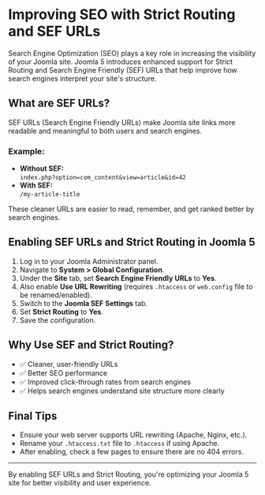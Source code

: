 # Improving SEO with Strict Routing and SEF URLs

Search Engine Optimization (SEO) plays a key role in increasing the visibility of your Joomla site. Joomla 5 introduces enhanced support for Strict Routing and Search Engine Friendly (SEF) URLs that help improve how search engines interpret your site's structure.

## What are SEF URLs?

SEF URLs (Search Engine Friendly URLs) make Joomla site links more readable and meaningful to both users and search engines.

### Example:

- **Without SEF:**  
  `index.php?option=com_content&view=article&id=42`  
- **With SEF:**  
  `/my-article-title`

These cleaner URLs are easier to read, remember, and get ranked better by search engines.

## Enabling SEF URLs and Strict Routing in Joomla 5

1. Log in to your Joomla Administrator panel.
2. Navigate to **System > Global Configuration**.
3. Under the **Site** tab, set **Search Engine Friendly URLs** to **Yes**.
4. Also enable **Use URL Rewriting** (requires `.htaccess` or `web.config` file to be renamed/enabled).
5. Switch to the **Joomla SEF Settings** tab.
6. Set **Strict Routing** to **Yes**.
7. Save the configuration.

## Why Use SEF and Strict Routing?

- ✅ Cleaner, user-friendly URLs  
- ✅ Better SEO performance  
- ✅ Improved click-through rates from search engines  
- ✅ Helps search engines understand site structure more clearly

## Final Tips

- Ensure your web server supports URL rewriting (Apache, Nginx, etc.).
- Rename your `.htaccess.txt` file to `.htaccess` if using Apache.
- After enabling, check a few pages to ensure there are no 404 errors.

---

By enabling SEF URLs and Strict Routing, you're optimizing your Joomla 5 site for better visibility and user experience.
